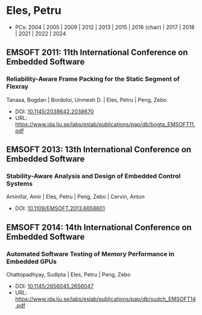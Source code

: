 # Eles, Petru

* PCs: 2004 | 2005 | 2009 | 2012 | 2013 | 2015 | 2016 (chair) | 2017 | 2018 | 2021 | 2022 | 2024

## EMSOFT 2011: 11th International Conference on Embedded Software

### Reliability-Aware Frame Packing for the Static Segment of Flexray
Tanasa, Bogdan | Bordoloi, Unmesh D. | Eles, Petru | Peng, Zebo
* DOI: [10.1145/2038642.2038670](https://doi.org/10.1145/2038642.2038670)
* URL: <https://www.ida.liu.se/labs/eslab/publications/pap/db/bogta_EMSOFT11.pdf>

## EMSOFT 2013: 13th International Conference on Embedded Software

### Stability-Aware Analysis and Design of Embedded Control Systems
Aminifar, Amir | Eles, Petru | Peng, Zebo | Cervin, Anton
* DOI: [10.1109/EMSOFT.2013.6658601](https://doi.org/10.1109/EMSOFT.2013.6658601)

## EMSOFT 2014: 14th International Conference on Embedded Software

### Automated Software Testing of Memory Performance in Embedded GPUs
Chattopadhyay, Sudipta | Eles, Petru | Peng, Zebo
* DOI: [10.1145/2656045.2656047](https://doi.org/10.1145/2656045.2656047)
* URL: <https://www.ida.liu.se/labs/eslab/publications/pap/db/sudch_EMSOFT14.pdf>

